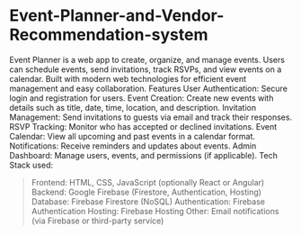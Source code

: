 # Event-Planner-and-Vendor-Recommendation-system
Event Planner is a web app to create, organize, and manage events. Users can schedule events, send invitations, track RSVPs, and view events on a calendar. Built with modern web technologies for efficient event management and easy collaboration.
Features
User Authentication: Secure login and registration for users.
Event Creation: Create new events with details such as title, date, time, location, and description.
Invitation Management: Send invitations to guests via email and track their responses.
RSVP Tracking: Monitor who has accepted or declined invitations.
Event Calendar: View all upcoming and past events in a calendar format.
Notifications: Receive reminders and updates about events.
Admin Dashboard: Manage users, events, and permissions (if applicable).
Tech Stack used:
>Frontend: HTML, CSS, JavaScript (optionally React or Angular)
>Backend: Google Firebase (Firestore, Authentication, Hosting)
>Database: Firebase Firestore (NoSQL)
>Authentication: Firebase Authentication
>Hosting: Firebase Hosting
>Other: Email notifications (via Firebase or third-party service)

